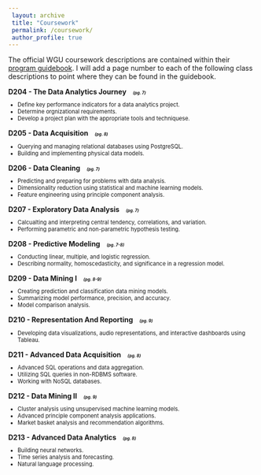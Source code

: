 ```yaml
---
 layout: archive
 title: "Coursework"
 permalink: /coursework/
 author_profile: true
---
```



The official WGU coursework descriptions are contained within their <a href="https://www.wgu.edu/content/dam/wgu-65-assets/western-governors/documents/program-guides/information-technology/MSDA.pdf" target="_blank">program guidebook</a>. 
I will add a page number to each of the following class descriptions to point where they can be found in the guidebook.

<body>

<p style="font-weight:bold; margin-bottom: 5px;">D204 - The Data Analytics Journey
<span style="font-style:italic; font-size:60%; margin-left:10px;">(pg. 7)</span></p>
<ul style="font-size:80%">
    <li>Define key performance indicators for a data analytics project.</li>
    <li>Determine orgnizational requirements.</li>
    <li>Develop a project plan with the appropriate tools and techniquese.</li>
</ul>

<p style="font-weight:bold; margin-bottom: 5px;">D205 - Data Acquisition
<span style="font-style:italic; font-size:60%; margin-left:10px;">(pg. 8)</span></p>
<ul style="font-size:80%">
    <li>Querying and managing relational databases using PostgreSQL.</li>
    <li>Building and implementing physical data models.</li>
</ul>

<p style="font-weight:bold; margin-bottom: 5px;">D206 - Data Cleaning
<span style="font-style:italic; font-size:60%; margin-left:10px;">(pg. 7)</span></p>
<ul style="font-size:80%">
    <li>Predicting and preparing for problems with data analysis.</li>
    <li>Dimensionality reduction using statistical and machine learning models.</li>
    <li>Feature engineering using principle component analysis.</li>
</ul>

<p style="font-weight:bold; margin-bottom: 5px;">D207 - Exploratory Data Analysis
<span style="font-style:italic; font-size:60%; margin-left:10px;">(pg. 7)</span></p>
<ul style="font-size:80%">
    <li>Calcualting and interpreting central tendency, correlations, and variation.</li>
    <li>Performing parametric and non-parametric hypothesis testing.</li>
</ul>

<p style="font-weight:bold; margin-bottom: 5px;">D208 - Predictive Modeling
<span style="font-style:italic; font-size:60%; margin-left:10px;">(pg. 7-8)</span></p>
<ul style="font-size:80%">
    <li>Conducting linear, multiple, and logistic regression.</li>
    <li>Describing normality, homoscedasticity, and significance in a regression model.</li>
</ul>

<p style="font-weight:bold; margin-bottom: 5px;">D209 - Data Mining I
<span style="font-style:italic; font-size:60%; margin-left:10px;">(pg. 8-9)</span></p>
<ul style="font-size:80%">
    <li>Creating prediction and classification data mining models.</li>
    <li>Summarizing model performance, precision, and accuracy.</li>
    <li>Model comparison analysis.</li>
</ul>

<p style="font-weight:bold; margin-bottom: 5px;">D210 - Representation And Reporting
<span style="font-style:italic; font-size:60%; margin-left:10px;">(pg. 9)</span></p>
<ul style="font-size:80%">
    <li>Developing data visualizations, audio representations, and interactive dashboards using Tableau.</li>
</ul>

<p style="font-weight:bold; margin-bottom: 5px;">D211 - Advanced Data Acquisition
<span style="font-style:italic; font-size:60%; margin-left:10px;">(pg. 8)</span></p>
<ul style="font-size:80%">
    <li>Advanced SQL operations and data aggregation.</li>
    <li>Utilizing SQL queries in non-RDBMS software.</li>
    <li>Working with NoSQL databases.</li>
</ul>

<p style="font-weight:bold; margin-bottom: 5px;">D212 - Data Mining II
<span style="font-style:italic; font-size:60%; margin-left:10px;">(pg. 9)</span></p>
<ul style="font-size:80%">
    <li>Cluster analysis using unsupervised machine learning models.</li>
    <li>Advanced principle component analysis applications.</li>
    <li>Market basket analysis and recommendation algorithms.</li>
</ul>

<p style="font-weight:bold; margin-bottom: 5px;">D213 - Advanced Data Analytics
<span style="font-style:italic; font-size:60%; margin-left:10px;">(pg. 8)</span></p>
<ul style="font-size:80%">
    <li>Building neural networks.</li>
    <li>Time series analysis and forecasting.</li>
    <li>Natural language processing.</li>
</ul>

</body>